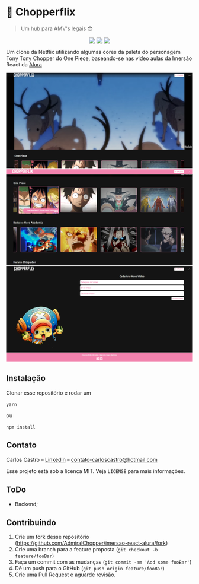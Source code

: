 # 📼 Chopperflix

> Um hub para AMV's legais 😎

<p align="center">
  <img align="center" src="https://img.shields.io/badge/License-MIT-f282ad" />
  <img align="center" src="https://img.shields.io/badge/Alura-On-%232a7ae4" />
  <img align="center" src="https://img.shields.io/badge/Made%20With-React-61dbfb" />
</p>

Um clone da Netflix utilizando algumas cores da paleta do personagem Tony Tony Chopper do One Piece, baseando-se nas video aulas da
Imersão React da [Alura](https://www.alura.com.br/)

![Front-Page da aplicação](./.gitassets/readme-header.png)
![Front-Page da aplicação](./.gitassets/readme-header2.png)
![Página de Upload da aplicação](./.gitassets/upload-ss.png)

## Instalação

Clonar esse repositório e rodar um

```
yarn
```

ou

```
npm install
```

## Contato

Carlos Castro – [Linkedin](https://www.linkedin.com/in/carlos-castro-6623581a8/) – contato-carloscastro@hotmail.com

Esse projeto está sob a licença MIT. Veja `LICENSE` para mais informações.

## ToDo

- Backend;

## Contribuindo

1. Crie um fork desse repositório (<https://github.com/AdmiralChopper/imersao-react-alura/fork>)
2. Crie uma branch para a feature proposta (`git checkout -b feature/fooBar`)
3. Faça um commit com as mudanças (`git commit -am 'Add some fooBar'`)
4. Dê um push para o GitHub (`git push origin feature/fooBar`)
5. Crie uma Pull Request e aguarde revisão.
